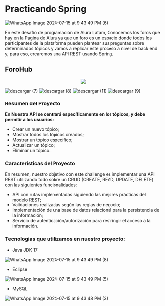 # Practicando Spring

![WhatsApp Image 2024-07-15 at 9 43 49 PM (6)](https://github.com/user-attachments/assets/86e4e673-3039-4d16-9169-b614d1a3a04d)

En este desafío de programación de Alura Latam, Conocemos los foros que hay en la Pagina de Alura ya que un foro es un espacio donde todos los participantes de la plataforma pueden plantear sus preguntas sobre determinados tópicos y vamos a replicar este proceso a nivel de back end y, para eso, crearemos una API REST usando Spring.

## ForoHub

<p align="center">
   <img src="https://github.com/user-attachments/assets/bf92cde2-eb13-4160-8564-9d7f3f6e3494">
   </p>


![descargar (7)](https://github.com/user-attachments/assets/fc2ef868-dbce-4c30-b62d-f32bc053530a)  ![descargar (8)](https://github.com/user-attachments/assets/5155708a-b33a-4bfb-b1eb-091fba16d65c) ![descargar (11)](https://github.com/user-attachments/assets/39bac1a6-4321-45da-8a4c-846bdee558d0) ![descargar (9)](https://github.com/user-attachments/assets/2352b88f-630e-453b-9d82-0acc21b6258b)

### Resumen del Proyecto

**En Nuestra API se centrará específicamente en los tópicos, y debe permitir a los usuarios:**

- Crear un nuevo tópico;
- Mostrar todos los tópicos creados;
- Mostrar un tópico específico;
- Actualizar un tópico;
- Eliminar un tópico.

### Características del Proyecto

En resumen, nuestro objetivo con este challenge es implementar una API REST utilizando todo sobre un CRUD (CREATE, READ, UPDATE, DELETE) con las siguientes funcionalidades:

- API con rutas implementadas siguiendo las mejores prácticas del modelo REST;
- Validaciones realizadas según las reglas de negocio;
- Implementación de una base de datos relacional para la persistencia de la información;
- Servicio de autenticación/autorización para restringir el acceso a la información.

### Tecnologias que utilizamos en nuestro proyecto:

- Java JDK 17

![WhatsApp Image 2024-07-15 at 9 43 49 PM (8)](https://github.com/user-attachments/assets/0eb87301-abdd-4ff5-b7be-506b14119f9e)

- Eclipse

![WhatsApp Image 2024-07-15 at 9 43 49 PM (5)](https://github.com/user-attachments/assets/ca4280b1-2964-4638-a823-24b47d2388ec)

- MySQL

![WhatsApp Image 2024-07-15 at 9 43 48 PM (3)](https://github.com/user-attachments/assets/e2b2fe3e-7c36-423b-a7ea-e1330c1abb5c)
